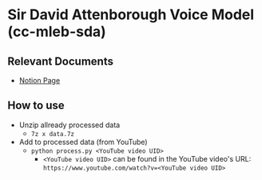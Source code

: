 # Sir David Attenborough Voice Model (cc-mleb-sda)

## Relevant Documents
* [Notion Page](https://charlescoult.notion.site/Sir-David-Attenborough-Voice-Model-8a0628a1dee049368b48fb42dddcb617)

## How to use
* Unzip allready processed data
  * `7z x data.7z`
* Add to processed data (from YouTube)
  * `python process.py <YouTube video UID>`
    * `<YouTube video UID>` can be found in the YouTube video's URL: `https://www.youtube.com/watch?v=<YouTube video UID>`
